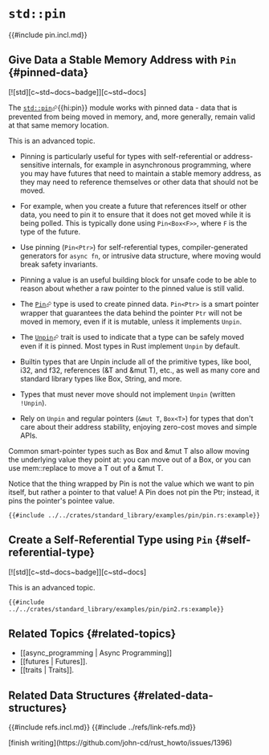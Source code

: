 # `std::pin`

{{#include pin.incl.md}}

## Give Data a Stable Memory Address with `Pin` {#pinned-data}

[![std][c~std~docs~badge]][c~std~docs]

The [`std::pin`](https://doc.rust-lang.org/std/pin/index.html)⮳{{hi:pin}} module works with pinned data - data that is prevented from being moved in memory, and, more generally, remain valid at that same memory location.

This is an advanced topic.

- Pinning is particularly useful for types with self-referential or address-sensitive internals, for example in asynchronous programming, where you may have futures that need to maintain a stable memory address, as they may need to reference themselves or other data that should not be moved.
- For example, when you create a future that references itself or other data, you need to pin it to ensure that it does not get moved while it is being polled. This is typically done using `Pin<Box<F>>`, where `F` is the type of the future.
- Use pinning (`Pin<Ptr>`) for self-referential types, compiler-generated generators for `async fn`, or intrusive data structure, where moving would break safety invariants.
- Pinning a value is an useful building block for unsafe code to be able to reason about whether a raw pointer to the pinned value is still valid.

- The [`Pin`](https://doc.rust-lang.org/std/pin/struct.Pin.html)⮳ type is used to create pinned data. `Pin<Ptr>` is a smart pointer wrapper that guarantees the data behind the pointer `Ptr` will not be moved in memory, even if it is mutable, unless it implements `Unpin`.
- The [`Unpin`](https://doc.rust-lang.org/std/pin/trait.Unpin.html)⮳ trait is used to indicate that a type can be safely moved even if it is pinned. Most types in Rust implement `Unpin` by default.
- Builtin types that are Unpin include all of the primitive types, like bool, i32, and f32, references (&T and &mut T), etc., as well as many core and standard library types like Box<T>, String, and more.
- Types that must never move should not implement `Unpin` (written `!Unpin`).
- Rely on `Unpin` and regular pointers (`&mut T`, `Box<T>`) for types that don't care about their address stability, enjoying zero-cost moves and simple APIs.

Common smart-pointer types such as Box<T> and &mut T also allow moving the underlying value they point at: you can move out of a Box<T>, or you can use mem::replace to move a T out of a &mut T.

Notice that the thing wrapped by Pin is not the value which we want to pin itself, but rather a pointer to that value! A Pin<Ptr> does not pin the Ptr; instead, it pins the pointer's pointee value.

```rust,editable
{{#include ../../crates/standard_library/examples/pin/pin.rs:example}}
```

## Create a Self-Referential Type using `Pin` {#self-referential-type}

[![std][c~std~docs~badge]][c~std~docs]

This is an advanced topic.

```rust,editable
{{#include ../../crates/standard_library/examples/pin/pin2.rs:example}}
```

## Related Topics {#related-topics}

- [[async_programming | Async Programming]]
- [[futures | Futures]].
- [[traits | Traits]].

## Related Data Structures {#related-data-structures}

{{#include refs.incl.md}}
{{#include ../refs/link-refs.md}}

<div class="hidden">
[finish writing](https://github.com/john-cd/rust_howto/issues/1396)
</div>
